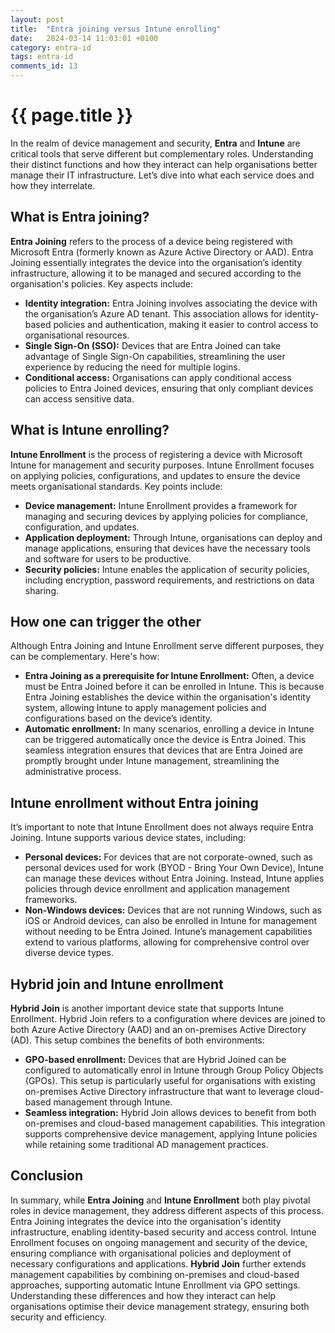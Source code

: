 ```yaml
---
layout: post
title:  "Entra joining versus Intune enrolling"
date:   2024-03-14 11:03:01 +0100
category: entra-id
tags: entra-id
comments_id: 13
---
```

<h1>{{ page.title }}</h1>

In the realm of device management and security, **Entra** and **Intune** are critical tools that serve different but complementary roles. Understanding their distinct functions and how they interact can help organisations better manage their IT infrastructure. Let’s dive into what each service does and how they interrelate.

## What is Entra joining?

**Entra Joining** refers to the process of a device being registered with Microsoft Entra (formerly known as Azure Active Directory or AAD). Entra Joining essentially integrates the device into the organisation’s identity infrastructure, allowing it to be managed and secured according to the organisation's policies. Key aspects include:

- **Identity integration:** Entra Joining involves associating the device with the organisation’s Azure AD tenant. This association allows for identity-based policies and authentication, making it easier to control access to organisational resources.
- **Single Sign-On (SSO):** Devices that are Entra Joined can take advantage of Single Sign-On capabilities, streamlining the user experience by reducing the need for multiple logins.
- **Conditional access:** Organisations can apply conditional access policies to Entra Joined devices, ensuring that only compliant devices can access sensitive data.

## What is Intune enrolling?

**Intune Enrollment** is the process of registering a device with Microsoft Intune for management and security purposes. Intune Enrollment focuses on applying policies, configurations, and updates to ensure the device meets organisational standards. Key points include:

- **Device management:** Intune Enrollment provides a framework for managing and securing devices by applying policies for compliance, configuration, and updates.
- **Application deployment:** Through Intune, organisations can deploy and manage applications, ensuring that devices have the necessary tools and software for users to be productive.
- **Security policies:** Intune enables the application of security policies, including encryption, password requirements, and restrictions on data sharing.

## How one can trigger the other

Although Entra Joining and Intune Enrollment serve different purposes, they can be complementary. Here's how:

- **Entra Joining as a prerequisite for Intune Enrollment:** Often, a device must be Entra Joined before it can be enrolled in Intune. This is because Entra Joining establishes the device within the organisation's identity system, allowing Intune to apply management policies and configurations based on the device’s identity.
- **Automatic enrollment:** In many scenarios, enrolling a device in Intune can be triggered automatically once the device is Entra Joined. This seamless integration ensures that devices that are Entra Joined are promptly brought under Intune management, streamlining the administrative process.

## Intune enrollment without Entra joining

It’s important to note that Intune Enrollment does not always require Entra Joining. Intune supports various device states, including:

- **Personal devices:** For devices that are not corporate-owned, such as personal devices used for work (BYOD - Bring Your Own Device), Intune can manage these devices without Entra Joining. Instead, Intune applies policies through device enrollment and application management frameworks.
- **Non-Windows devices:** Devices that are not running Windows, such as iOS or Android devices, can also be enrolled in Intune for management without needing to be Entra Joined. Intune’s management capabilities extend to various platforms, allowing for comprehensive control over diverse device types.

## Hybrid join and Intune enrollment

**Hybrid Join** is another important device state that supports Intune Enrollment. Hybrid Join refers to a configuration where devices are joined to both Azure Active Directory (AAD) and an on-premises Active Directory (AD). This setup combines the benefits of both environments:

- **GPO-based enrollment:** Devices that are Hybrid Joined can be configured to automatically enrol in Intune through Group Policy Objects (GPOs). This setup is particularly useful for organisations with existing on-premises Active Directory infrastructure that want to leverage cloud-based management through Intune.
- **Seamless integration:** Hybrid Join allows devices to benefit from both on-premises and cloud-based management capabilities. This integration supports comprehensive device management, applying Intune policies while retaining some traditional AD management practices.

## Conclusion

In summary, while **Entra Joining** and **Intune Enrollment** both play pivotal roles in device management, they address different aspects of this process. Entra Joining integrates the device into the organisation's identity infrastructure, enabling identity-based security and access control. Intune Enrollment focuses on ongoing management and security of the device, ensuring compliance with organisational policies and deployment of necessary configurations and applications. **Hybrid Join** further extends management capabilities by combining on-premises and cloud-based approaches, supporting automatic Intune Enrollment via GPO settings. Understanding these differences and how they interact can help organisations optimise their device management strategy, ensuring both security and efficiency.
